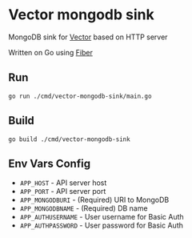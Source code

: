 # Vector mongodb sink

MongoDB sink for [Vector](https://vector.dev/) based on HTTP server

Written on Go using [Fiber](https://docs.gofiber.io/)

## Run

`go run ./cmd/vector-mongodb-sink/main.go`

## Build

`go build ./cmd/vector-mongodb-sink`

## Env Vars Config

* `APP_HOST` - API server host
* `APP_PORT` - API server port
* `APP_MONGODBURI` - (Required) URI to MongoDB
* `APP_MONGODBNAME` - (Required) DB name
* `APP_AUTHUSERNAME` - User username for Basic Auth
* `APP_AUTHPASSWORD` - User password for Basic Auth
